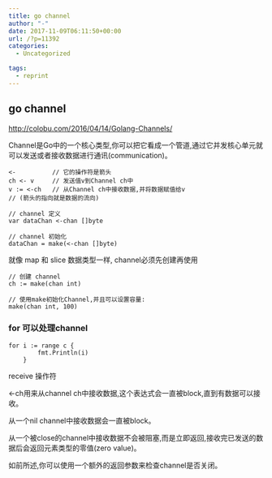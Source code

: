 ```yaml
---
title: go channel
author: "-"
date: 2017-11-09T06:11:50+00:00
url: /?p=11392
categories:
  - Uncategorized

tags:
  - reprint
---
```

## go channel
http://colobu.com/2016/04/14/Golang-Channels/

Channel是Go中的一个核心类型,你可以把它看成一个管道,通过它并发核心单元就可以发送或者接收数据进行通讯(communication)。

```golang
<-          // 它的操作符是箭头
ch <- v     // 发送值v到Channel ch中
v := <-ch   // 从Channel ch中接收数据,并将数据赋值给v
// (箭头的指向就是数据的流向)

// channel 定义
var dataChan <-chan []byte

// channel 初始化
dataChan = make(<-chan []byte)
```

就像 map 和 slice 数据类型一样, channel必须先创建再使用

```golang
// 创建 channel
ch := make(chan int)

// 使用make初始化Channel,并且可以设置容量:
make(chan int, 100)
```

### for 可以处理channel

```golang
for i := range c {
        fmt.Println(i)
    }
```

receive 操作符
  
<-ch用来从channel ch中接收数据,这个表达式会一直被block,直到有数据可以接收。
  
从一个nil channel中接收数据会一直被block。

从一个被close的channel中接收数据不会被阻塞,而是立即返回,接收完已发送的数据后会返回元素类型的零值(zero value)。

如前所述,你可以使用一个额外的返回参数来检查channel是否关闭。